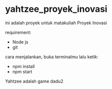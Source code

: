 # yahtzee_proyek_inovasi
ini adalah proyek untuk matakuliah Proyek Inovasi

requirement:
- Node js
- git

cara menjalankan, buka terminalmu lalu ketik: 
- npm install
- npm start

Yahtzee adalah game dadu2

